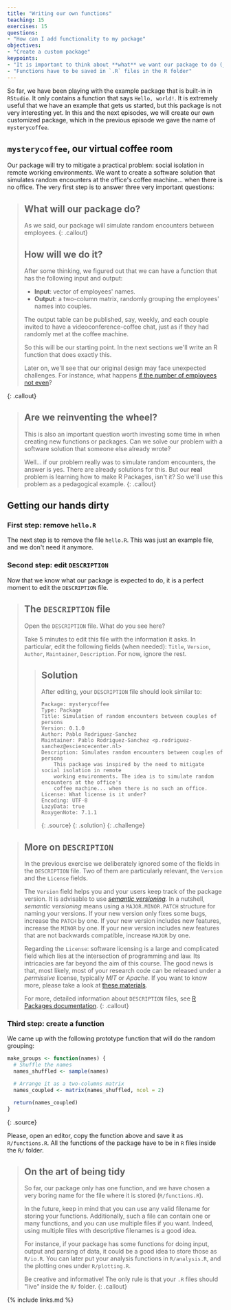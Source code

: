 ```yaml
---
title: "Writing our own functions"
teaching: 15
exercises: 15
questions:
- "How can I add functionality to my package"
objectives:
- "Create a custom package"
keypoints:
- "It is important to think about **what** we want our package to do (_design_) and **how** to do it (_implementation_). We also want to know **why** we need a new package (_avoid reinventing the wheel_)"
- "Functions have to be saved in `.R` files in the R folder"
---
```


So far, we have been playing with the example package that is built-in in `RStudio`.
It only contains a function that says `Hello, world!`.
It is extremely useful that we have an example that gets us started, but this package is not very interesting yet.
In this and the next episodes, we will create our own customized package, which in the previous episode we gave the name of `mysterycoffee`.

## `mysterycoffee`, our virtual coffee room

Our package will try to mitigate a practical problem: social isolation in remote working environments.
We want to create a software solution that simulates random encounters at the office's coffee machine... when there is no office.
The very first step is to answer three very important questions:

> ## What will our package do?
> As we said, our package will simulate random encounters between employees.
{: .callout}
> ## How will we do it?
> After some thinking, we figured out that we can have a function that has the following input and output:
>
> - **Input**: vector of employees' names.
> - **Output**: a two-column matrix, randomly grouping the employees' names into couples.
>
> The output table can be published, say, weekly, and each couple invited to have a videoconference-coffee chat, just as if they had randomly met at the coffee machine.
>
> So this will be our starting point.
> In the next sections we'll write an R function that does exactly this.
>
> Later on, we'll see that our original design may face unexpected challenges.
> For instance, what happens [if the number of employees not even](https://carpentries-incubator.github.io/lesson-R-packaging/05-testing/index.html#what-to-do-if-a-test-fails)?
> 
{: .callout}

> ## Are we reinventing the wheel?
> This is also an important question worth investing some time in when creating new functions or packages.
> Can we solve our problem with a software solution that someone else already wrote?
>
> Well... if our problem really was to simulate random encounters, the answer is yes.
> There are already solutions for this.
> But our **real** problem is learning how to make R Packages, isn't it?
> So we'll use this problem as a pedagogical example.
{: .callout}

## Getting our hands dirty 

### First step: remove `hello.R`
The next step is to remove the file `hello.R`.
This was just an example file, and we don't need it anymore.

### Second step: edit `DESCRIPTION`
Now that we know what our package is expected to do, it is a perfect moment to edit the `DESCRIPTION` file.

> ## The `DESCRIPTION` file
> Open the `DESCRIPTION` file.
> What do you see here?
>
> Take 5 minutes to edit this file with the information it asks.
> In particular, edit the following fields (when needed):
> `Title`, `Version`, `Author`, `Maintainer`, `Description`.
> For now, ignore the rest.
> > ## Solution
> > After editing, your `DESCRIPTION` file should look similar to:
> >
> > ~~~
> > Package: mysterycoffee
> > Type: Package
> > Title: Simulation of random encounters between couples of persons
> > Version: 0.1.0
> > Author: Pablo Rodriguez-Sanchez
> > Maintainer: Pablo Rodriguez-Sanchez <p.rodriguez-sanchez@esciencecenter.nl>
> > Description: Simulates random encounters between couples of persons
> >     This package was inspired by the need to mitigate social isolation in remote 
> >     working environments. The idea is to simulate random encounters at the office's
> >     coffee machine... when there is no such an office.
> > License: What license is it under?
> > Encoding: UTF-8
> > LazyData: true
> > RoxygenNote: 7.1.1
> > ~~~
> > {: .source}
> {: .solution}
{: .challenge}

> ## More on `DESCRIPTION`
> In the previous exercise we deliberately ignored some of the fields in the `DESCRIPTION` file.
> Two of them are particularly relevant, the `Version` and the `License` fields.
>
> The `Version` field helps you and your users keep track of the package version.
> It is advisable to use [_semantic versioning_](https://semver.org/).
> In a nutshell, _semantic versioning_ means using a `MAJOR.MINOR.PATCH` structure for naming your versions.
> If your new version only fixes some bugs, increase the `PATCH` by one.
> If your new version includes new features, increase the `MINOR` by one.
> If your new version includes new features that are not backwards compatible, increase `MAJOR` by one.
>
> Regarding the `License`: software licensing is a large and complicated field which lies at the intersection of programming and law.
> Its intricacies are far beyond the aim of this course.
> The good news is that, most likely, most of your research code can be released under a _permissive_ license, typically _MIT_ or _Apache_.
> If you want to know more, please take a look at [these materials](https://r-pkgs.org/license.html#license).
>
> For more, detailed information about `DESCRIPTION` files, see [R Packages documentation](https://r-pkgs.org/description.html).
{: .callout}

### Third step: create a function

We came up with the following prototype function that will do the random grouping:

~~~r
make_groups <- function(names) {
  # Shuffle the names
  names_shuffled <- sample(names)

  # Arrange it as a two-columns matrix
  names_coupled <- matrix(names_shuffled, ncol = 2)

  return(names_coupled)
}
~~~
{: .source}

Please, open an editor, copy the function above and save it as `R/functions.R`.
All the functions of the package have to be in `R` files inside the `R/` folder.

> ## On the art of being tidy
> So far, our package only has one function, and we have chosen a very boring name for the file where it is stored (`R/functions.R`).
>
> In the future, keep in mind that you can use any valid filename for storing your functions.
> Additionally, such a file can contain one or many functions, and you can use multiple files if you want.
> Indeed, using multiple files with descriptive filenames is a good idea.
> 
> For instance, if your package has some functions for doing input, output and parsing of data, it could be a good idea to store those as `R/io.R`.
> You can later put your analysis functions in `R/analysis.R`, and the plotting ones under `R/plotting.R`.
>
> Be creative and informative! The only rule is that your `.R` files should "live" inside the `R/` folder.
{: .callout}

{% include links.md %}
